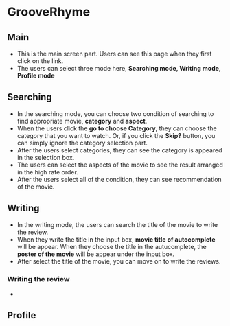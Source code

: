 # GrooveRhyme
## Main
* This is the main screen part. Users can see this page when they first click on the link.
* The users can select three mode here, **Searching mode, Writing mode, Profile mode**

## Searching
* In the searching mode, you can choose two condition of searching to find appropriate movie, **category** and **aspect**.
* When the users click the **go to choose Category**, they can choose the category that you want to watch. Or, if you click the **Skip?** button, you can simply ignore the category selection part.
* After the users select categories, they can see the category is appeared in the selection box.
* The users can select the aspects of the movie to see the result arranged in the high rate order.
* After the users select all of the condition, they can see recommendation of the movie.

### 

## Writing
* In the writing mode, the users can search the title of the movie to write the review.
* When they write the title in the input box, **movie title of autocomplete** will be appear. When they choose the title in the autucomplete, the **poster of the movie** will be appear under the input box.
* After select the title of the movie, you can move on to write the reviews.

### Writing the review
* 
## Profile
